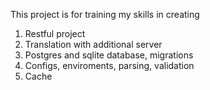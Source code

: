 This project is for training my skills in creating
1) Restful project
2) Translation with additional server
3) Postgres and sqlite database, migrations
4) Configs, enviroments, parsing, validation
5) Cache